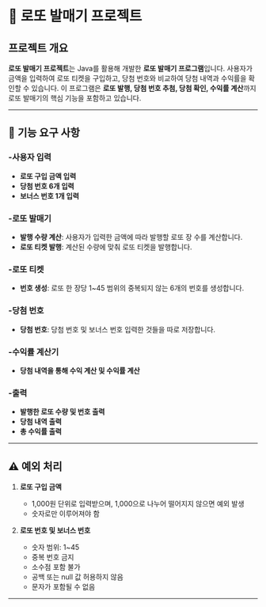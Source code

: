 # 🎲 로또 발매기 프로젝트

## 프로젝트 개요
**로또 발매기 프로젝트**는 Java를 활용해 개발한 **로또 발매기 프로그램**입니다. 사용자가 금액을 입력하여 로또 티켓을 구입하고, 당첨 번호와 비교하여 당첨 내역과 수익률을 확인할 수 있습니다. 이 프로그램은 **로또 발행, 당첨 번호 추첨, 당첨 확인, 수익률 계산**까지 로또 발매기의 핵심 기능을 포함하고 있습니다.

---

## 📌 기능 요구 사항

### -사용자 입력

- **로또 구입 금액 입력**  
- **당첨 번호 6개 입력**
- **보너스 번호 1개 입력**

### -로또 발매기
- **발행 수량 계산**: 사용자가 입력한 금액에 따라 발행할 로또 장 수를 계산합니다.  
- **로또 티켓 발행**: 계산된 수량에 맞춰 로또 티켓을 발행합니다.

### -로또 티켓
- **번호 생성**: 로또 한 장당 1~45 범위의 중복되지 않는 6개의 번호를 생성합니다.
  
### -당첨 번호
- **당첨 번호**: 당첨 번호 및 보너스 번호 입력한 것들을 따로 저장합니다.

### -수익률 계산기
- **당첨 내역을 통해 수익 계산 및 수익률 계산**

### -출력
- **발행한 로또 수량 및 번호 출력**
- **당첨 내역 출력**
- **총 수익률 출력**

---

## ⚠️ 예외 처리

1. **로또 구입 금액**  
    - 1,000원 단위로 입력받으며, 1,000으로 나누어 떨어지지 않으면 예외 발생  
    - 숫자로만 이루어져야 함

2. **로또 번호 및 보너스 번호**  
    - 숫자 범위: 1~45  
    - 중복 번호 금지  
    - 소수점 포함 불가  
    - 공백 또는 null 값 허용하지 않음  
    - 문자가 포함될 수 없음  

---
